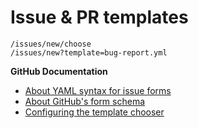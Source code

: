 # Issue & PR templates

`/issues/new/choose`  
`/issues/new?template=bug-report.yml`  

**GitHub Documentation**

* [About YAML syntax for issue forms](https://docs.github.com/en/communities/using-templates-to-encourage-useful-issues-and-pull-requests/syntax-for-issue-forms#about-yaml-syntax-for-issue-forms)  
* [About GitHub's form schema](https://docs.github.com/en/communities/using-templates-to-encourage-useful-issues-and-pull-requests/syntax-for-githubs-form-schema#about-githubs-form-schema)  
* [Configuring the template chooser](https://docs.github.com/en/communities/using-templates-to-encourage-useful-issues-and-pull-requests/configuring-issue-templates-for-your-repository#configuring-the-template-chooser)
